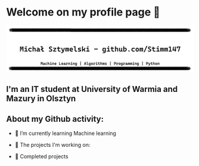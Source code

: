 # Welcome on my profile page 👋

![a banner](/bez_tytułu.gif)

## I'm an IT student at University of Warmia and Mazury in Olsztyn

## About my Github activity:

- 🌱 I’m currently learning Machine learning

- 🔬 The projects I'm working on:
- 🔭 Completed projects
<!--
**Stimm147/Stimm147** is a ✨ _special_ ✨ repository because its `README.md` (this file) appears on your GitHub profile.

Here are some ideas to get you started:

- 🔭 I’m currently working on ...
- 🌱 I’m currently learning ...
- 👯 I’m looking to collaborate on ...
- 🤔 I’m looking for help with ...
- 💬 Ask me about ...
- 📫 How to reach me: ...
- 😄 Pronouns: ...
- ⚡ Fun fact: ...
-->
